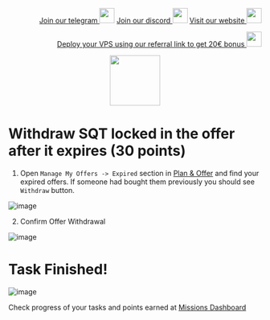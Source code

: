 <p style="font-size:14px" align="right">
<a href="https://t.me/kjnotes" target="_blank">Join our telegram <img src="https://user-images.githubusercontent.com/50621007/183283867-56b4d69f-bc6e-4939-b00a-72aa019d1aea.png" width="30"/></a>
<a href="https://discord.gg/fRVzvPBh" target="_blank">Join our discord <img src="https://user-images.githubusercontent.com/50621007/176236430-53b0f4de-41ff-41f7-92a1-4233890a90c8.png" width="30"/></a>
<a href="https://kjnodes.com/" target="_blank">Visit our website <img src="https://user-images.githubusercontent.com/50621007/168689709-7e537ca6-b6b8-4adc-9bd0-186ea4ea4aed.png" width="30"/></a>
</p>

<p style="font-size:14px" align="right">
<a href="https://hetzner.cloud/?ref=y8pQKS2nNy7i" target="_blank">Deploy your VPS using our referral link to get 20€ bonus <img src="https://user-images.githubusercontent.com/50621007/174612278-11716b2a-d662-487e-8085-3686278dd869.png" width="30"/></a>
</p>

<p align="center">
  <img height="100" height="auto" src="https://user-images.githubusercontent.com/50621007/177323789-e6be59ae-0dfa-4e86-b3a8-028a4f0c465c.png">
</p>

# Withdraw SQT locked in the offer after it expires (30 points)
1. Open `Manage My Offers -> Expired` section in [Plan & Offer](https://frontier.subquery.network/plans/my-offers/expired) and find your expired offers. If someone had bought them previously you should see `Withdraw` button.

![image](https://user-images.githubusercontent.com/50621007/177987920-4e58a3b3-c88d-4159-b924-1acf32712c9f.png)

2. Confirm Offer Withdrawal

![image](https://user-images.githubusercontent.com/50621007/177988030-b446d45c-423e-4a0e-b1ff-11fa513b4311.png)

# Task Finished!

![image](https://user-images.githubusercontent.com/50621007/177988116-1da64a90-cda9-4558-b2a9-22d8bd198d7f.png)

Check progress of your tasks and points earned at [Missions Dashboard](https://frontier.subquery.network/missions/my-missions)
